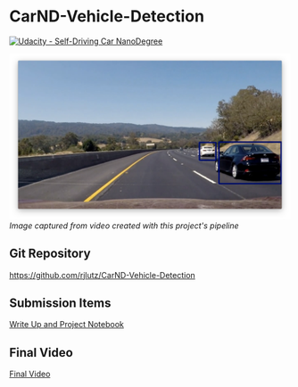# CarND-Vehicle-Detection
[![Udacity - Self-Driving Car NanoDegree](https://s3.amazonaws.com/udacity-sdc/github/shield-carnd.svg)](http://www.udacity.com/drive)

[//]: # (Image References)
[image1]: ./writeup_images/sample.png "Vehicle Detection"

![alt text][image1]
*Image captured from video created with this project's pipeline*

## Git Repository
https://github.com/rjlutz/CarND-Vehicle-Detection

## Submission Items
[Write Up and Project Notebook](https://github.com/rjlutz/CarND-Vehicle-Detection/blob/master/Vehicle%20Detection%20and%20Tracking.ipynb "")

## Final Video
[Final Video](https://www.dropbox.com/s/lw46zd3uowolw21/vehicle_detection.mp4?dl=0 "Demo Video")
